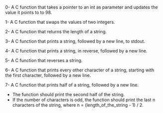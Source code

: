 0- A C function that takes a pointer to an int as parameter and updates the value it points to to 98.

1- A C function that swaps the values of two integers.

2- A C function that returns the length of a string.

3- A C function that prints a string, followed by a new line, to stdout.

4- A C function that prints a string, in reverse, followed by a new line.

5- A C function that reverses a string.

6- A C function that prints every other character of a string, starting with the first character, followed by a new line.

7- A C function that prints half of a string, followed by a new line.
   - The function should print the second half of the string.
   - If the number of characters is odd, the function should print the last n characters of the string, where n = (length_of_the_string - 1) / 2.
